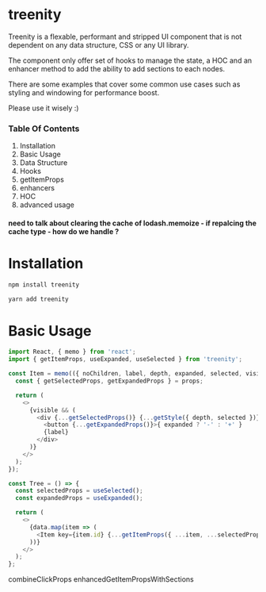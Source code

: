 # treenity

[logo]: ./assets/logo.svg 'Treenity'

Treenity is a flexable, performant and stripped UI component that is not dependent on any data structure, CSS or any UI library.

The component only offer set of hooks to manage the state, a HOC and an enhancer method to add the ability to add sections to each nodes.

There are some examples that cover some common use cases such as styling and windowing for performance boost.

Please use it wisely :)

### Table Of Contents

1. Installation
2. Basic Usage
3. Data Structure
4. Hooks
5. getItemProps
6. enhancers
7. HOC
8. advanced usage

#### need to talk about clearing the cache of lodash.memoize - if repalcing the cache type - how do we handle ?

# Installation

```javascript
npm install treenity
```

```javascript
yarn add treenity
```

# Basic Usage

```javascript
import React, { memo } from 'react';
import { getItemProps, useExpanded, useSelected } from 'treenity';

const Item = memo(({ noChildren, label, depth, expanded, selected, visible, ...props }) => {
  const { getSelectedProps, getExpandedProps } = props;

  return (
    <>
      {visible && (
        <div {...getSelectedProps()} {...getStyle({ depth, selected })}>
          <button {...getExpandedProps()}>{ expanded ? '-' : '+' }
          {label}
        </div>
      )}
    </>
  );
});

const Tree = () => {
  const selectedProps = useSelected();
  const expandedProps = useExpanded();

  return (
    <>
      {data.map(item => (
        <Item key={item.id} {...getItemProps({ ...item, ...selectedProps, ...expandedProps })} />
      ))}
    </>
  );
};
```

combineClickProps
enhancedGetItemPropsWithSections
